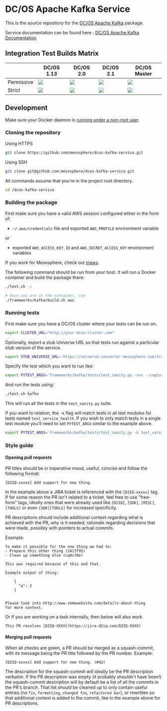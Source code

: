 # DC/OS Apache Kafka Service

This is the source repository for the [DC/OS Apache Kafka](https://mesosphere.com/service-catalog/kafka) package.

Service documentation can be found here : [DC/OS Apache Kafka Documentation](https://docs.mesosphere.com/services/kafka/)

## Integration Test Builds Matrix

|  | DC/OS 1.13 | DC/OS 2.0 | DC/OS 2.1 | DC/OS Master |
|------------|------------|------------|------------|------------|
| Permissive | <a href ="https://teamcity.mesosphere.io/viewType.html?buildTypeId=DataServices_Kafka_IntegrationTests_DCOS_113_Permissive&guest=1" ><img  src ="https://teamcity.mesosphere.io/app/rest/builds/buildType:(id:DataServices_Kafka_IntegrationTests_DCOS_113_Permissive)/statusIcon" /></a > | <a href="https://teamcity.mesosphere.io/viewType.html?buildTypeId=DataServices_Kafka_IntegrationTests_DCOS_20_Permissive&guest=1" ><img src="https://teamcity.mesosphere.io/app/rest/builds/buildType:(id:DataServices_Kafka_IntegrationTests_DCOS_20_Permissive)/statusIcon" /></a > |  <a href="https://teamcity.mesosphere.io/viewType.html?buildTypeId=DataServices_Kafka_IntegrationTests_DCOS_21_Permissive&guest=1" ><img src="https://teamcity.mesosphere.io/app/rest/builds/buildType:(id:DataServices_Kafka_IntegrationTests_DCOS_21_Permissive)/statusIcon" /></a > | <a  href ="https://teamcity.mesosphere.io/viewType.html?buildTypeId=DataServices_Kafka_IntegrationTests_DCOS_master_Permissive&guest=1" ><img  src ="https://teamcity.mesosphere.io/app/rest/builds/buildType:(id:DataServices_Kafka_IntegrationTests_DCOS_master_Permissive)/statusIcon" /> </a > |
| Strict     | <a href ="https://teamcity.mesosphere.io/viewType.html?buildTypeId=DataServices_Kafka_IntegrationTests_DCOS_113_Strict&guest=1" ><img  src ="https://teamcity.mesosphere.io/app/rest/builds/buildType:(id:DataServices_Kafka_IntegrationTests_DCOS_113_Strict)/statusIcon" /></a >         | <a href="https://teamcity.mesosphere.io/viewType.html?buildTypeId=DataServices_Kafka_IntegrationTests_DCOS_20_Strict&guest=1" ><img src ="https://teamcity.mesosphere.io/app/rest/builds/buildType:(id:DataServices_Kafka_IntegrationTests_DCOS_20_Strict)/statusIcon"  /></a  > |  <a href="https://teamcity.mesosphere.io/viewType.html?buildTypeId=DataServices_Kafka_IntegrationTests_DCOS_21_Strict&guest=1" ><img src ="https://teamcity.mesosphere.io/app/rest/builds/buildType:(id:DataServices_Kafka_IntegrationTests_DCOS_21_Strict)/statusIcon"  /></a  > | <a  href ="https://teamcity.mesosphere.io/viewType.html?buildTypeId=DataServices_Kafka_IntegrationTests_DCOS_master_Strict&guest=1" ><img  src ="https://teamcity.mesosphere.io/app/rest/builds/buildType:(id:DataServices_Kafka_IntegrationTests_DCOS_master_Strict)/statusIcon" /></a > |


## Development

Make sure your Docker daemon is [running under a non-root
user](https://docs.docker.com/install/linux/linux-postinstall/).

### Cloning the repository

Using HTTPS
```bash
git clone https://github.com/mesosphere/dcos-kafka-service.git
```
Using SSH
```bash
git clone git@github.com:mesosphere/dcos-kafka-service.git
```

All commands assume that you're in the project root directory.

```bash
cd /dcos-kafka-service
```

### Building the package

First make sure you have a valid AWS session configured either in the form of:
- `~/.aws/credentials` file and exported `AWS_PROFILE` environment variable

or

- exported `AWS_ACCESS_KEY_ID` and `AWS_SECRET_ACCESS_KEY` environment variables

If you work for Mesosphere, check out
[maws](https://github.com/mesosphere/maws).

The following command should be run from your host. It will run a Docker
container and build the package there:

```bash
./test.sh -i

# Once you are in the container, run
./frameworks/kafka/build.sh aws
```

### Running tests

First make sure you have a DC/OS cluster where your tests can be run on.

```bash
export CLUSTER_URL="http://your-dcos-cluster.com"
```

Optionally, export a stub Universe URL so that tests run against a particular
stub version of the service.

```bash
export STUB_UNIVERSE_URL='https://universe-converter.mesosphere.com/transform?url=...'
```

Specify the test which you want to run like:

```bash
export PYTEST_ARGS='frameworks/kafka/tests/test_sanity.py -vvv --capture=no --maxfail=1'
```
And run the tests using:
```bash
./test.sh kafka
```
This will run all the tests in the `test_sanity.py` suite.

If you want to relation, the `-k` flag will match tests in all test modules for
tests named `test_service_health`. If you wish to only match tests in a single test
module you'll need to set `PYTEST_ARGS` similar to the example above.

```bash
export PYTEST_ARGS='frameworks/kafka/tests/test_sanity.py -k test_service_health -vvv --capture=no --maxfail=1'
```

### Style guide

#### Opening pull requests

PR titles should be in imperative mood, useful, concise and follow the following
format:

```
[D2IQ-xxxxx] Add support for new thing.
```

In the example above a JIRA ticket is referenced with the `[D2IQ-xxxxx]` tag. If
for some reason the PR isn't related to a ticket, feel free to use "free-form"
tags, ideally ones that were already used like `[D2IQ]`, `[SDK]`, `[MISC]`,
`[TOOLS]` or even `[SDK][TOOLS]` for increased specificity.

PR descriptions should include additional context regarding what is achieved
with the PR, why is it needed, rationale regarding decisions that were made,
possibly with pointers to actual commits.

Example:
```
To make it possible for the new thing we had to:
- Prepare this other thing (2417f95)
- Clean up something else (cq4c78e)

This was required because of this and that.

Example output of thing:

    {
      "a": 2
    }


Please look into http://www.somewebsite.com/details-about-thing
for more context.
```
Or if you are working on a task internally, then below will also work.
```
This PR resolves [D2IQ-XXXX](https://jira.d2iq.com/D2IQ-XXXX)
```

#### Merging pull requests

When all checks are green, a PR should be merged as a squash-commit, with its
message being the PR title followed by the PR number. Example:

```
[D2IQ-xxxxx] Add support for new thing. (#42)
```

The description for the squash-commit will ideally be the PR description
verbatim. If the PR description was empty (it probably shouldn't have been!) the
squash-commit description will by default be a list of all the commits in the
PR's branch. That list should be cleaned up to only contain useful entries (no
`fix`, `formatting`, `changed foo`, `refactored bar`), or rewritten so that
additional context is added to the commit, like in the example above for PR
descriptions.

